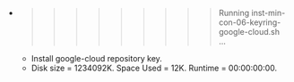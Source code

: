* >>>>>>>>> Running inst-min-con-06-keyring-google-cloud.sh ...
  * Install google-cloud repository key.
  * Disk size = 1234092K. Space Used = 12K. Runtime = 00:00:00:00.
